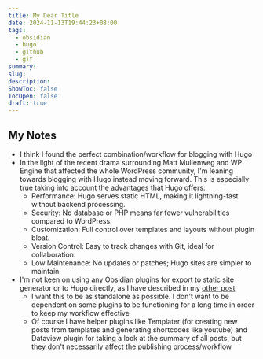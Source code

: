 ```yaml
---
title: My Dear Title
date: 2024-11-13T19:44:23+08:00
tags:
  - obsidian
  - hugo
  - github
  - git
summary: 
slug: 
description: 
ShowToc: false
TocOpen: false
draft: true
---
```


## My Notes
- I think I found the perfect combination/workflow for blogging with Hugo
- In the light of the recent drama surrounding Matt Mullenweg and WP Engine that affected the whole WordPress community, I'm leaning towards blogging with Hugo instead moving forward. This is especially true taking into account the advantages that Hugo offers:
  - Performance: Hugo serves static HTML, making it lightning-fast without backend processing.
  - Security: No database or PHP means far fewer vulnerabilities compared to WordPress.
  - Customization: Full control over templates and layouts without plugin bloat.
  - Version Control: Easy to track changes with Git, ideal for collaboration.
  - Low Maintenance: No updates or patches; Hugo sites are simpler to maintain.
- I'm not keen on using any Obsidian plugins for export to static site generator or to Hugo directly, as I have described in my [other post](/hugo-and-obsidian-workflow/)
  - I want this to be as standalone as possible. I don't want to be dependent on some plugins to be functioning for a long time in order to keep my workflow effective
  - Of course I have helper plugins like Templater (for creating new posts from templates and generating shortcodes like youtube) and Dataview plugin for taking a look at the summary of all posts, but they don't necessarily affect the publishing process/workflow